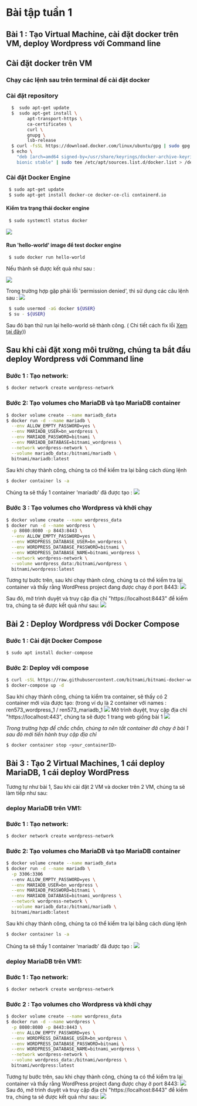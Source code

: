 # Bài tập tuần 1
## Bài 1 : Tạo Virtual Machine, cài đặt docker trên VM, deploy Wordpress với Command line
## Cài đặt docker trên VM
### Chạy các lệnh sau trên terminal để cài đặt docker
 ### Cài đặt repository
```sh
  $  sudo apt-get update
  $  sudo apt-get install \
    	apt-transport-https \
    	ca-certificates \
    	curl \
    	gnupg \
    	lsb-release
  $ curl -fsSL https://download.docker.com/linux/ubuntu/gpg | sudo gpg --dearmor -o /usr/share/keyrings/docker-archive-keyring.gpg
  $ echo \
  	"deb [arch=amd64 signed-by=/usr/share/keyrings/docker-archive-keyring.gpg] https://download.docker.com/linux/ubuntu \
 	bionic stable" | sudo tee /etc/apt/sources.list.d/docker.list > /dev/null
```
 ### Cài đặt Docker Engine
```sh
 $ sudo apt-get update
 $ sudo apt-get install docker-ce docker-ce-cli containerd.io 
```
 #### Kiểm tra trạng thái docker engine
```sh
 $ sudo systemctl status docker
```
<img src="./img/statusDocker.png">

 #### Run 'hello-world' image để test docker engine
```sh
 $ sudo docker run hello-world
```
 Nếu thành sẽ được kết quả như sau : 

<img src="./img/testHelloWorld.png">

 Trong trường hợp gặp phải lỗi 'permission denied', thì sử dụng các câu lệnh sau :
<img src="./img/permissionDenied.png">
```sh
 $ sudo usermod -aG docker ${USER}
 $ su - ${USER}
```
 Sau đó bạn thử run lại hello-world sẽ thành công. ( Chi tiết cách fix lỗi [Xem tại đây](https://www.digitalocean.com/community/questions/how-to-fix-docker-got-permission-denied-while-trying-to-connect-to-the-docker-daemon-socket)))
## Sau khi cài đặt xong môi trường, chúng ta bắt đầu deploy Wordpress với Command line
### Bước 1 : Tạo network:
```sh
$ docker network create wordpress-network
```
### Bước 2: Tạo volumes cho MariaDB và tạo MariaDB container
```sh
$ docker volume create --name mariadb_data
$ docker run -d --name mariadb \
  --env ALLOW_EMPTY_PASSWORD=yes \
  --env MARIADB_USER=bn_wordpress \
  --env MARIADB_PASSWORD=bitnami \
  --env MARIADB_DATABASE=bitnami_wordpress \
  --network wordpress-network \
  --volume mariadb_data:/bitnami/mariadb \
  bitnami/mariadb:latest
```
 Sau khi chạy thành công, chúng ta có thể kiểm tra lại bằng cách dùng lệnh 
```sh
$ docker container ls -a
```
 Chúng ta sẽ thấy 1 container 'mariadb' đã được tạo :
<img src="./img/runMariaDB_CommanLine.png">
### Bước 3 : Tạo volumes cho Wordpress và khởi chạy
```sh
$ docker volume create --name wordpress_data
$ docker run -d --name wordpress \
  -p 8080:8080 -p 8443:8443 \
  --env ALLOW_EMPTY_PASSWORD=yes \
  --env WORDPRESS_DATABASE_USER=bn_wordpress \
  --env WORDPRESS_DATABASE_PASSWORD=bitnami \
  --env WORDPRESS_DATABASE_NAME=bitnami_wordpress \
  --network wordpress-network \
  --volume wordpress_data:/bitnami/wordpress \
  bitnami/wordpress:latest
```
 Tương tự bước trên, sau khi chạy thành công, chúng ta có thể kiểm tra lại container và thấy rằng
WordPress project đang được chạy ở port 8443:
<img src="./img/containerCheck.png">

 Sau đó, mở trình duyệt và truy cập địa chỉ "https://localhost:8443" để kiểm tra, chúng ta sẽ được
kết quả như sau:
<img src="./img/localhost8443.png">

## Bài 2 : Deploy Wordpress với Docker Compose
 ### Bước 1 : Cài đặt Docker Compose 
```sh
$ sudo apt install docker-compose
```
 ### Bước 2: Deploy với compose
```sh
$ curl -sSL https://raw.githubusercontent.com/bitnami/bitnami-docker-wordpress/master/docker-compose.yml > docker-compose.yml
$ docker-compose up -d
```
 Sau khi chạy thành công, chúng ta kiểm tra container, sẽ thấy có 2 container mới vừa được tạo:
 (trong ví dụ là 2 container với names : ren573_wordpress_1 / ren573_mariadb_1
<img src="./img/checkContainerCompose.png">
 Mở trình duyệt, truy cập địa chỉ "https://localhost:443", chúng ta sẽ được 1 trang web giống bài 1
<img src="./img/localhost8443.png">

*Trong trường hợp để chắc chắn, chúng ta nên tắt container đã chạy ở bài 1 sau đó mới tiến hành truy cập địa chỉ*
```sh
$ docker container stop <your_containerID>
```

## Bài 3 : Tạo 2 Virtual Machines, 1 cái deploy MariaDB, 1 cái deploy WordPress
Tương tự như bài 1, Sau khi cài đặt 2 VM và docker trên 2 VM, chúng ta sẽ làm tiếp như sau:
### deploy MariaDB trên VM1:
### Bước 1 : Tạo network:
```sh
$ docker network create wordpress-network
```
### Bước 2: Tạo volumes cho MariaDB và tạo MariaDB container
```sh
$ docker volume create --name mariadb_data
$ docker run -d --name mariadb \
  -p 3306:3306
  --env ALLOW_EMPTY_PASSWORD=yes \
  --env MARIADB_USER=bn_wordpress \
  --env MARIADB_PASSWORD=bitnami \
  --env MARIADB_DATABASE=bitnami_wordpress \
  --network wordpress-network \
  --volume mariadb_data:/bitnami/mariadb \
  bitnami/mariadb:latest
```
 Sau khi chạy thành công, chúng ta có thể kiểm tra lại bằng cách dùng lệnh 
```sh
$ docker container ls -a
```
 Chúng ta sẽ thấy 1 container 'mariadb' đã được tạo :
<img src="./img/runMariaDB_CommanLine.png">
### deploy MariaDB trên VM1:
### Bước 1 : Tạo network:
```sh
$ docker network create wordpress-network
```
### Bước 2 : Tạo volumes cho Wordpress và khởi chạy
```sh
$ docker volume create --name wordpress_data
$ docker run -d --name wordpress \
  -p 8080:8080 -p 8443:8443 \
  --env ALLOW_EMPTY_PASSWORD=yes \
  --env WORDPRESS_DATABASE_USER=bn_wordpress \
  --env WORDPRESS_DATABASE_PASSWORD=bitnami \
  --env WORDPRESS_DATABASE_NAME=bitnami_wordpress \
  --network wordpress-network \
  --volume wordpress_data:/bitnami/wordpress \
  bitnami/wordpress:latest
```
 Tương tự bước trên, sau khi chạy thành công, chúng ta có thể kiểm tra lại container và thấy rằng
WordPress project đang được chạy ở port 8443:
<img src="./img/containerCheck.png">
 Sau đó, mở trình duyệt và truy cập địa chỉ "https://localhost:8443" để kiểm tra, chúng ta sẽ được
kết quả như sau:
<img src="./img/localhost8443.png">
